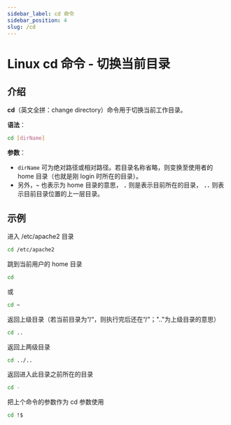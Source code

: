 ```yaml
---
sidebar_label: cd 命令
sidebar_position: 4
slug: /cd
---
```


# Linux cd 命令 - 切换当前目录



## 介绍

**cd**（英文全拼：change directory）命令用于切换当前工作目录。

**语法**：

```bash
cd [dirName]
```

**参数**：

- `dirName` 可为绝对路径或相对路径。若目录名称省略，则变换至使用者的 home 目录（也就是刚 login 时所在的目录）。
- 另外，**`~`** 也表示为 home 目录的意思， **`.`** 则是表示目前所在的目录， **`..`** 则表示目前目录位置的上一层目录。



## 示例

进入 /etc/apache2 目录

```bash
cd /etc/apache2
```

跳到当前用户的 home 目录 

```bash
cd
```

或

```bash
cd ~
```

返回上级目录（若当前目录为“/“，则执行完后还在“/"；".."为上级目录的意思）

```bash
cd ..
```

返回上两级目录

```bash
cd ../..
```

返回进入此目录之前所在的目录

```bash
cd -
```

把上个命令的参数作为 cd 参数使用

```bash
cd !$
```

